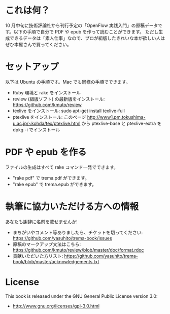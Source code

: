 # これは何？

10 月中旬に技術評論社から刊行予定の「OpenFlow 実践入門」の原稿データです。以下の手順で自分で PDF や epub を作って読むことができます。
ただし生成できるデータは「素人仕事」なので、プロが組版したきれいな本が欲しい人はぜひ本屋さんで買ってください。


# セットアップ

以下は Ubuntu の手順です。Mac でも同様の手順でできます。

 * Ruby 環境と rake をインストール
 * review (組版ソフト) の最新版をインストール: https://github.com/kmuto/review
 * texlive をインストール: sudo apt-get install texlive-full
 * ptexlive をインストール: このページ http://www1.pm.tokushima-u.ac.jp/~kohda/tex/ptexlive.html から ptexlive-base と ptexlive-extra を dpkg -i でインストール 


# PDF や epub を作る

ファイルの生成はすべて rake コマンド一発でできます。

 * "rake pdf" で trema.pdf ができます。
 * "rake epub" で trema.epub ができます。


# 執筆に協力いただける方への情報

あなたも謝辞に名前を載せませんか!

 * まちがいやコメント等ありましたら、チケットを切ってください: https://github.com/yasuhito/trema-book/issues
 * 原稿のマークアップ文法はこちら: https://github.com/kmuto/review/blob/master/doc/format.rdoc
 * 貢献いただいた方リスト: https://github.com/yasuhito/trema-book/blob/master/acknowledgements.txt


# License

This book is released under the GNU General Public License version 3.0:

 * http://www.gnu.org/licenses/gpl-3.0.html